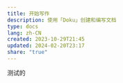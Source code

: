 ```yaml
---  
title: 开始写作  
description: 使用「Doku」创建和编写文档  
type: docs  
lang: zh-CN  
created: 2023-10-29T21:45  
updated: 2024-02-20T23:17  
share: "true"  
---  
```

  
测试的  
